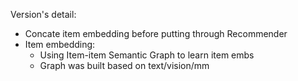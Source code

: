 Version's detail: 
- Concate item embedding before putting through Recommender
- Item embedding:
  - Using Item-item Semantic Graph to learn item embs
  - Graph was built based on text/vision/mm